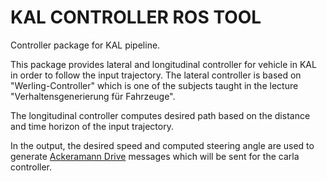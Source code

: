 # KAL CONTROLLER ROS TOOL

Controller package for KAL pipeline.

This package provides lateral and longitudinal controller for vehicle in KAL in order to follow the input trajectory. 
The lateral controller is based on "Werling-Controller" which is one of the subjects taught in the lecture "Verhaltensgenerierung für  Fahrzeuge".

The longitudinal controller computes desired path based on the distance and time horizon of the input trajectory.

In the output, the desired speed and computed steering angle are used to generate [Ackeramann Drive](http://docs.ros.org/api/ackermann_msgs/html/msg/AckermannDrive.html) messages which will be sent for the carla controller.
